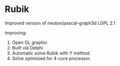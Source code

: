 # Rubik
Improved version of neuton/pascal-graph3d
LGPL 2.1

Improving:
1. Open GL graphic
2. Built via Delphi
3. Automatic solve Rubik with Y method.
4. Solve optimized for 4-core processor. 
